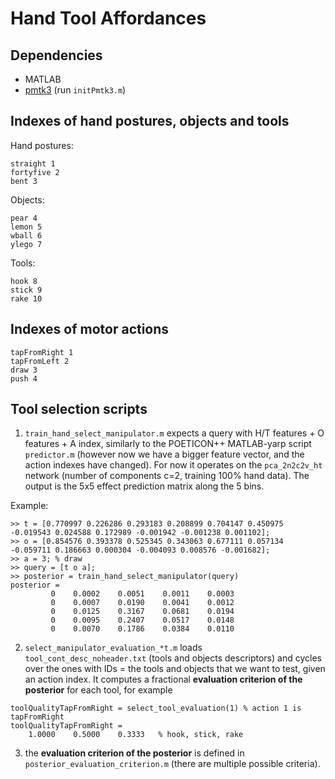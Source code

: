 Hand Tool Affordances
=====================

## Dependencies

- MATLAB
- [pmtk3](https://github.com/probml/pmtk3) (run `initPmtk3.m`)

## Indexes of hand postures, objects and tools

Hand postures:

```
straight 1
fortyfive 2
bent 3
```

Objects:

```
pear 4
lemon 5
wball 6
ylego 7
```

Tools:

```
hook 8
stick 9
rake 10
```

## Indexes of motor actions

```
tapFromRight 1
tapFromLeft 2
draw 3
push 4
```

## Tool selection scripts

1. `train_hand_select_manipulator.m` expects a query with H/T features + O features + A index, similarly to the POETICON++ MATLAB-yarp script `predictor.m` (however now we have a bigger feature vector, and the action indexes have changed). For now it operates on the `pca_2n2c2v_ht` network (number of components c=2, training 100% hand data). The output is the 5x5 effect prediction matrix along the 5 bins.

Example:
```
>> t = [0.770997 0.226286 0.293183 0.208899 0.704147 0.450975 -0.019543 0.024588 0.172989 -0.001942 -0.001238 0.001102];
>> o = [0.854576 0.393378 0.525345 0.343063 0.677111 0.057134 -0.059711 0.186663 0.000304 -0.004093 0.008576 -0.001682];
>> a = 3; % draw
>> query = [t o a];
>> posterior = train_hand_select_manipulator(query)
posterior =
         0    0.0002    0.0051    0.0011    0.0003
         0    0.0007    0.0190    0.0041    0.0012
         0    0.0125    0.3167    0.0681    0.0194
         0    0.0095    0.2407    0.0517    0.0148
         0    0.0070    0.1786    0.0384    0.0110
```

2. `select_manipulator_evaluation_*t.m` loads `tool_cont_desc_noheader.txt` (tools and objects descriptors) and cycles over the ones with IDs = the tools and objects that we want to test, given an action index. It computes a fractional **evaluation criterion of the posterior** for each tool, for example
```
toolQualityTapFromRight = select_tool_evaluation(1) % action 1 is tapFromRight
toolQualityTapFromRight =
    1.0000    0.5000    0.3333   % hook, stick, rake
```

3. the **evaluation criterion of the posterior** is defined in `posterior_evaluation_criterion.m` (there are multiple possible criteria).
